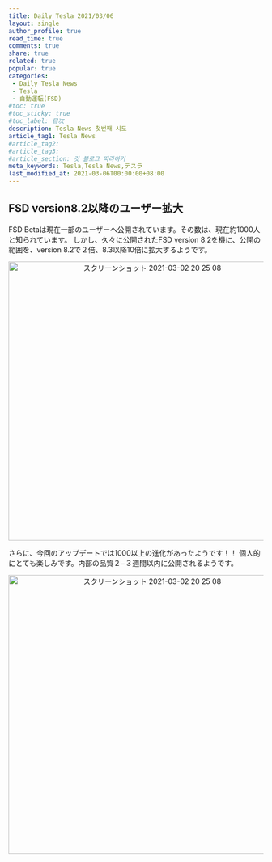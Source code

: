 ```yaml
---
title: Daily Tesla 2021/03/06
layout: single
author_profile: true
read_time: true
comments: true
share: true
related: true
popular: true
categories:
 - Daily Tesla News
 - Tesla
 - 自動運転(FSD)
#toc: true
#toc_sticky: true
#toc_label: 目次
description: Tesla News 첫번째 시도
article_tag1: Tesla News
#article_tag2:
#article_tag3:
#article_section: 깃 블로그 따라하기
meta_keywords: Tesla,Tesla News,テスラ
last_modified_at: 2021-03-06T00:00:00+08:00
---
```


## FSD version8.2以降のユーザー拡大

FSD Betaは現在一部のユーザーへ公開されています。その数は、現在約1000人と知られています。
しかし、久々に公開されたFSD version 8.2を機に、公開の範囲を、version 8.2で２倍、8.3以降10倍に拡大するようです。

<center><img width="552" alt="スクリーンショット 2021-03-02 20 25 08" src="https://user-images.githubusercontent.com/78955983/110192639-95d3f680-7e72-11eb-9e3e-32693a344034.png"></center>

さらに、今回のアップデートでは1000以上の進化があったようです！！
個人的にとても楽しみです。内部の品質２−３週間以内に公開されるようです。

<center><img width="552" alt="スクリーンショット 2021-03-02 20 25 08" src="https://user-images.githubusercontent.com/78955983/110206573-e4f54800-7ec1-11eb-8912-b1d196f35fbd.png"></center>
